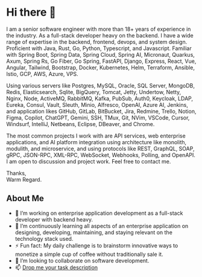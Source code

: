 # Hi there 👋

I am a senior software engineer with more than 18+ years of experience in the industry. As a full-stack developer heavy on the backend. I have a wide range of expertise in the backend, frontend, devops, and system design. Proficient with Java, Rust, Go, Python, Typescript, and Javascript. Familiar with Spring Boot, Spring Data, Spring Cloud, Spring AI, Micronaut, Quarkus, Axum, Spring Rs, Go Fiber, Go Spring, FastAPI, Django, Express, React, Vue, Angular, Tailwind, Bootstrap, Docker, Kubernetes, Helm, Terraform, Ansible, Istio, GCP, AWS, Azure, VPS.  

Using various servers like Postgres, MySQL, Oracle, SQL Server, MongoDB, Redis, Elasticsearch, Sqlite, BigQuery, Tomcat, Jetty, Undertow, Netty, Nginx, Node, ActiveMQ, RabbitMQ, Kafka, PubSub, Auth0, Keycloak, LDAP, Eureka, Consul, Vault, Sleuth, Minio, Alfresco, OpenAI, Azure AI, Jenkins, and application likes GitHub, GitLab, BitBucket, Jira, Redmine, Trello, Notion, Figma, Copilot, ChatGPT, Gemini, SSH, TMux, Git, NVim, VSCode, Cursor, Windsurf, IntelliJ, Netbeans, Eclipse, DBeaver, and Chrome.  

The most common projects I work with are API services, web enterprise applications, and AI platform integration using architecture like monolith, modulith, and microservice, and using protocols like REST, GraphQL, SOAP, gRPC, JSON-RPC, XML-RPC, WebSocket, Webhooks, Polling, and OpenAPI. I am open to discussion and project work. Feel free to contact me.  

Thanks,  
Warm Regard.  

## About Me

- 🔭 I’m working on enterprise application development as a full-stack developer with backend heavy.
- 🌱 I’m continuously learning all aspects of an enterprise application on designing, developing, maintaining, and staying relevant on the technology stack used.
- ⚡ Fun fact: My daily challenge is to brainstorm innovative ways to monetize a simple cup of coffee without traditionally sale it.
- 👯 I’m looking to collaborate on software development.
- 📫 [Drop me your task description](mailto:einstein.java@gmail.com)
<!-- - 📄 [CV](https://drive.google.com/file/d/1cAfC8mp-ocbvPXqX3d6ANi-_AVqr00VT/view?usp=drive_link) -->

<!--
**einsteinjava/einsteinjava** is a ✨ _special_ ✨ repository because its `README.md` (this file) appears on your GitHub profile.

Here are some ideas to get you started:

- 🔭 I’m currently working on ...
- 🌱 I’m currently learning ...
- 👯 I’m looking to collaborate on ...
- 🤔 I’m looking for help with ...
- 💬 Ask me about ...
- 📫 How to reach me: ...
- 😄 Pronouns: ...
- ⚡ Fun fact: ...
-->
